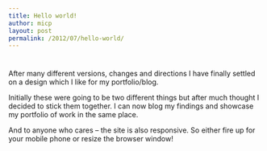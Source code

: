 ```yaml
---
title: Hello world!
author: micp
layout: post
permalink: /2012/07/hello-world/
---
```

# 

After many different versions, changes and directions I have finally settled on a design which I like for my portfolio/blog.

Initially these were going to be two different things but after much thought I decided to stick them together. I can now blog my findings and showcase my portfolio of work in the same place.

And to anyone who cares – the site is also responsive. So either fire up for your mobile phone or resize the browser window!